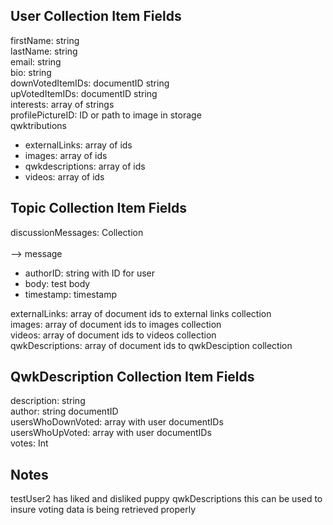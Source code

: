 ## User Collection Item Fields
firstName: string <br>
lastName: string <br>
email: string <br>
bio: string <br>
downVotedItemIDs: documentID string <br>
upVotedItemIDs: documentID string <br>
interests: array of strings <br>
profilePictureID: ID or path to image in storage <br>
qwktributions <br>
<ul>
        <li>externalLinks: array of ids 
        <li>images: array of ids 
        <li>qwkdescriptions: array of ids 
        <li>videos: array of ids 
</ul>


## Topic Collection Item Fields  
discussionMessages: Collection <br>    
--> message
        <ul>
        <li>authorID: string with ID for user 
        <li>body: test body
        <li>timestamp: timestamp 
        </ul>   

externalLinks: array of document ids to external links collection <br>
images: array of document ids to images collection<br>
videos: array of document ids to videos collection<br>
qwkDescriptions: array of document ids to qwkDesciption collection<br>

## QwkDescription Collection Item Fields
description: string <br>
author: string documentID  <br>
usersWhoDownVoted: array with user documentIDs <br>
usersWhoUpVoted: array with user documentIDs <br>
votes: Int <br>


## Notes
testUser2 has liked and disliked puppy qwkDescriptions this can be used to insure voting data is being retrieved properly 
